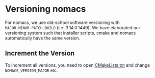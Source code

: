 # Versioning nomacs
For nomacs, we use old-school software versioning with ``MAJOR.MINOR.PATCH.BUILD`` (i.e. 3.14.0.1449). We have elaborated our versioning system such that installer scripts, cmake and nomacs automatically have the same version.

## Increment the Version
To increment all versions, you need to open [CMakeLists.txt](../CMakeLists.txt) and change `NOMACS_VERSION_MAJOR` etc.